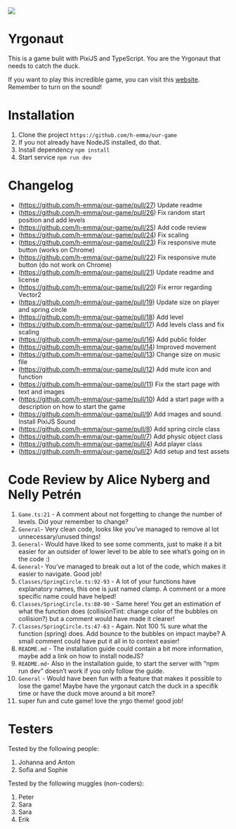 <img src= 'https://media.giphy.com/media/xULW8jyFTUgwNAPJIs/giphy.gif'>

# Yrgonaut

This is a game bulit with PixiJS and TypeScript. You are the Yrgonaut that needs to catch the duck.

If you want to play this incredible game, you can visit this [website](https://yrgonaut.netlify.app/). Remember to turn on the sound!

# Installation

1. Clone the project `https://github.com/h-emma/our-game`
2. If you not already have NodeJS installed, do that.
3. Install dependency `npm install`
4. Start service `npm run dev`

# Changelog

-   (https://github.com/h-emma/our-game/pull/27) Update readme
-   (https://github.com/h-emma/our-game/pull/26) Fix random start position and add levels
-   (https://github.com/h-emma/our-game/pull/25) Add code review
-   (https://github.com/h-emma/our-game/pull/24) Fix scaling
-   (https://github.com/h-emma/our-game/pull/23) Fix responsive mute button (works on Chrome)
-   (https://github.com/h-emma/our-game/pull/22) Fix responsive mute button (do not work on Chrome)
-   (https://github.com/h-emma/our-game/pull/21) Update readme and license
-   (https://github.com/h-emma/our-game/pull/20) Fix error regarding Vector2
-   (https://github.com/h-emma/our-game/pull/19) Update size on player and spring circle
-   (https://github.com/h-emma/our-game/pull/18) Add level
-   (https://github.com/h-emma/our-game/pull/17) Add levels class and fix scaling
-   (https://github.com/h-emma/our-game/pull/16) Add public folder
-   (https://github.com/h-emma/our-game/pull/14) Improved movement
-   (https://github.com/h-emma/our-game/pull/13) Change size on music file
-   (https://github.com/h-emma/our-game/pull/12) Add mute icon and function
-   (https://github.com/h-emma/our-game/pull/11) Fix the start page with text and images
-   (https://github.com/h-emma/our-game/pull/10) Add a start page with a description on how to start the game
-   (https://github.com/h-emma/our-game/pull/9) Add images and sound. Install PixiJS Sound
-   (https://github.com/h-emma/our-game/pull/8) Add spring circle class
-   (https://github.com/h-emma/our-game/pull/7) Add physic object class
-   (https://github.com/h-emma/our-game/pull/4) Add player class
-   (https://github.com/h-emma/our-game/pull/2) Add setup and test assets

# Code Review by Alice Nyberg and Nelly Petrén

1. `Game.ts:21` - A comment about not forgetting to change the number of levels. Did your remember to change?
2. `General`- Very clean code, looks like you’ve managed to remove al lot unnecessary/unused things!
3. `General`- Would have liked to see some comments, just to make it a bit easier for an outsider of lower level to be able to see what’s going on in the code :)
4. `General`- You’ve managed to break out a lot of the code, which makes it easier to navigate. Good job!
5. `Classes/SpringCircle.ts:92-93` - A lot of your functions have explanatory names, this one is just named clamp. A comment or a more specific name could have helped!
6. `Classes/SpringCircle.ts:80-90` - Same here! You get an estimation of what the function does (collisionTint: change color of the bubbles on collision?) but a comment would have made it clearer!
7. `Classes/SpringCircle.ts:47-63` - Again. Not 100 % sure what the function (spring) does. Add bounce to the bubbles on impact maybe? A small comment could have put it all in to context easier!
8. `README.md` - The installation guide could contain a bit more information, maybe add a link on how to install nodeJS?
9. `README.md`- Also in the installation guide, to start the server with “npm run dev” doesn’t work if you only follow the guide.
10. `General` - Would have been fun with a feature that makes it possible to lose the game! Maybe have the yrgonaut catch the duck in a specifik time or have the duck move around a bit more?
11. super fun and cute game! love the yrgo theme! good job!

# Testers

Tested by the following people:

1. Johanna and Anton
2. Sofia and Sophie

Tested by the following muggles (non-coders):

1. Peter
2. Sara
3. Sara
4. Erik
